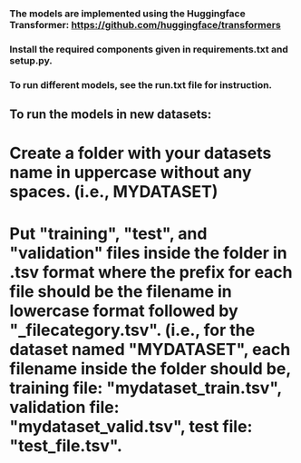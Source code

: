 ### The models are implemented using the Huggingface Transformer: https://github.com/huggingface/transformers

### Install the required components given in requirements.txt and setup.py. 

### To run different models, see the run.txt file for instruction.

## To run the models in new datasets: 

# Create a folder with your datasets name in uppercase without any spaces. (i.e., MYDATASET)

# Put "training", "test", and "validation" files inside the folder in .tsv format where the prefix for each file should be the filename in lowercase format followed by "\_filecategory.tsv". (i.e., for the dataset named "MYDATASET", each filename inside the folder should be, training file: "mydataset_train.tsv", validation file: "mydataset_valid.tsv", test file: "test_file.tsv".   
